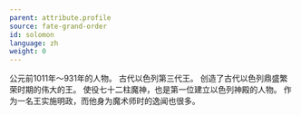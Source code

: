 ```yaml
---
parent: attribute.profile
source: fate-grand-order
id: solomon
language: zh
weight: 0
---
```


公元前1011年～931年的人物。
古代以色列第三代王。
创造了古代以色列鼎盛繁荣时期的伟大的王。
使役七十二柱魔神，也是第一位建立以色列神殿的人物。
作为一名王实施明政，而他身为魔术师时的逸闻也很多。
